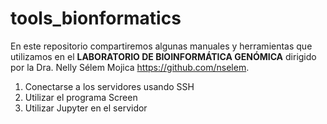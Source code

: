 # tools_bionformatics
En este repositorio compartiremos algunas manuales y herramientas que utilizamos en el **LABORATORIO DE BIOINFORMÁTICA GENÓMICA** dirigido por la Dra. Nelly Sélem Mojica https://github.com/nselem.


1. Conectarse a los servidores usando SSH
2. Utilizar el programa Screen
3. Utilizar Jupyter en el servidor